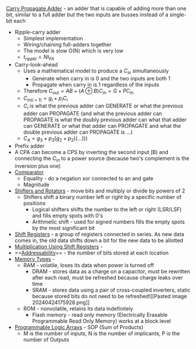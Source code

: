 <u>Carry Propagate Adder</u> - an adder that is capable of adding more than one bit, similar to a full adder but the two inputs are busses instead of a single-bit each
- Ripple-carry adder
	- Simplest implementation
	- Wiring/chaining full-adders together
	- The model is slow O(N) which is very low
	- $t_{ripple} = Nt_{FA}$
- Carry-look-ahead
	- Uses a mathematical model to produce a $C_{in}$ simultaneously
		- Generate when carry in is 0 and the two inputs are both 1
		- Propagate when carry in is 1 regardless of the inputs
	- Therefore $C_{out} = AB + (A \oplus B)C_{in} = G+PC_{in}$
	- $C_{in(i+1)} = g_{i} + p_iC_{i}$
	- $C_{i}$ is what the previous adder can GENERATE or what the previous adder can PROPAGATE (and what the previous adder can PROPAGATE is what the doubly previous adder can what that adder can GENERATE or what that adder can PROPAGATE and what the double previous adder can PROPAGATE is ...)
	- $C_4 = g_3 + p_3(g_2 + p_2)(...)))$
- Prefix adder
- A CPA can become a CPS by inverting the second input (B) and connecting the $C_{in}$ to a power source (because two's complement is the inversion plus one)
- <u>Comparator</u>
	- Equality - do a negation xor connected to an and gate
	- Magnitude
- <u>Shifters and Rotators</u> - move bits and multiply or divide by powers of 2
	- Shifters shift a binary number left or right by a specific number of positions
		- Logical shifters shifts the number to the left or right (LSR/LSF) and fills empty spots with 0's
		- Arithmetic shift - used for signed numbers fills the empty spots by the most significant bit
- <u>Shift Registers</u> - a group of registers connected in series. As new data comes in, the old data shifts down a bit for the new data to be allotted
- <u>Multiplication Using Shift Registers</u> - 
- ==<u>Addressability</u>== - the number of bits stored at each location
- <u>Memory Types</u> - 
	- RAM - volatile, loses its data when power is turned off
		- DRAM - stores data as a charge on a capacitor, must be rewritten after each read, must be refreshed because charge leaks over time
		- SRAM - stores data using a pair of cross-coupled inverters, static because stored bits do not need to be refreshed![[Pasted image 20240424175928.png]]
	- ROM - nonvolatile, retains its data indefinitely
		- Flash memory - read only memory (Electrically Erasable Programmable Read Only Memory) works at a block level
- <u>Programmable Logic Arrays</u> - SOP (Sum of Products)
	- M is the number of inputs, N is the number of implicants, P is the number of Outputs